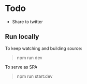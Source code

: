 # Todo
- Share to twitter

## Run locally

To keep watching and building source:
> npm run dev 

To serve as SPA
> npm run start:dev